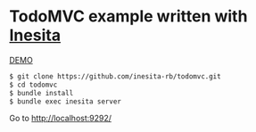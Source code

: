 # TodoMVC example written with [Inesita](https://github.com/inesita-rb/inesita)

[DEMO](http://inesita-todomvc.netlify.com/)

```sh
$ git clone https://github.com/inesita-rb/todomvc.git
$ cd todomvc
$ bundle install
$ bundle exec inesita server
```

Go to [http://localhost:9292/](http://localhost:9292/)

